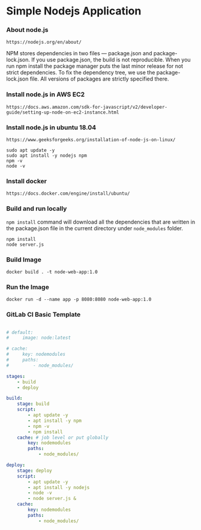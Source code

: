 # Simple Nodejs Application

### About node.js
```
https://nodejs.org/en/about/
```
NPM stores dependencies in two files — package.json and package-lock.json. If you use package.json, the build is not reproducible. When you run npm install the package manager puts the last minor release for not strict dependencies. To fix the dependency tree, we use the package-lock.json file. All versions of packages are strictly specified there.

### Install node.js in AWS EC2
```
https://docs.aws.amazon.com/sdk-for-javascript/v2/developer-guide/setting-up-node-on-ec2-instance.html
```

### Install node.js in ubuntu 18.04
```
https://www.geeksforgeeks.org/installation-of-node-js-on-linux/
```
```
sudo apt update -y
sudo apt install -y nodejs npm
npm -v
node -v
```
### Install docker
```
https://docs.docker.com/engine/install/ubuntu/
```

### Build and run locally
`npm install` command will download all the dependencies that are written in the package.json file in the current directory under `node_modules` folder.

```
npm install 
node server.js
```
### Build Image
```
docker build . -t node-web-app:1.0
```
### Run the Image
```
docker run -d --name app -p 8080:8080 node-web-app:1.0
```
### GitLab CI Basic Template
```yaml

# default:
#     image: node:latest

# cache: 
#     key: nodemodules
#     paths:
#         - node_modules/

stages: 
    - build
    - deploy

build:
    stage: build
    script:
        - apt update -y
        - apt install -y npm
        - npm -v
        - npm install
    cache: # job level or put globally
        key: nodemodules
        paths:
            - node_modules/

deploy:
    stage: deploy
    script:
        - apt update -y
        - apt install -y nodejs
        - node -v
        - node server.js &
    cache:
        key: nodemodules
        paths:
            - node_modules/
```